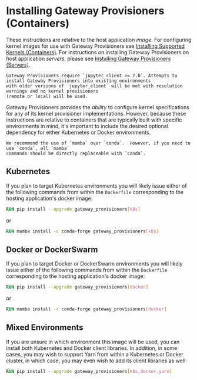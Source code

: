 # Installing Gateway Provisioners (Containers)

These instructions are relative to the host application _image_. For configuring kernel images for use with Gateway
Provisioners see [Installing Supported Kernels (Containers)](installing-kernels-container.md). For instructions on installing
Gateway Provisioners on host application _servers_, please see [Installing Gateway Provisioners (Servers)](installing-gp.md).

```{attention}
Gateway Provisioners require `jupyter_client >= 7.0`. Attempts to install Gateway Provisioners into existing environments
with older versions of `jupyter_client` will be met with resolution warnings and no kernel provisioners
(remote or local) will be used.
```

Gateway Provisioners provides the _ability_ to configure kernel specifications for any of its
kernel provisioner implementations. However, because these instructions are relative to containers that are typically
built with specific environments in mind, it's important to include the desired optional dependency for either
Kubernetes or Docker environments.

```{note}
We recommend the use of `mamba` over `conda`.  However, if you need to use `conda`, all `mamba`
commands should be directly replaceable with `conda`.
```

## Kubernetes

If you plan to target Kubernetes environments you will likely issue either of the following commands
from within the `Dockerfile` corresponding to the hosting application's docker image:

```dockerfile
RUN pip install --upgrade gateway_provisioners[k8s]
```

or

```dockerfile
RUN mamba install -c conda-forge gateway_provisioners[k8s]
```

## Docker or DockerSwarm

If you plan to target Docker or DockerSwarm environments you will likely issue either of the
following commands from within the `Dockerfile` corresponding to the hosting application's docker image:

```dockerfile
RUN pip install --upgrade gateway_provisioners[docker]
```

or

```dockerfile
RUN mamba install -c conda-forge gateway_provisioners[docker]
```

## Mixed Environments

If you are unsure in which environment this image will be used, you can install both Kubernetes and Docker client
libraries. In addition, in some cases, you may wish to support Yarn from within a Kubernetes or Docker cluster, in
which case, you may even wish to add its client libraries as well:

```dockerfile
RUN pip install --upgrade gateway_provisioners[k8s,docker,yarn]
```
